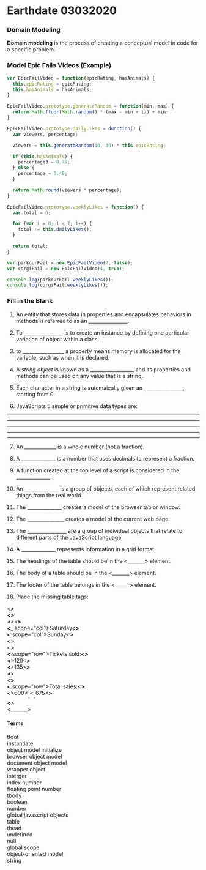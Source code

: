 # Earthdate 03032020

### Domain Modeling

**Domain modeling** is the process of creating a conceptual model in code for a specific problem.

### Model Epic Fails Videos (Example)

```javascript
var EpicFailVideo = function(epicRating, hasAnimals) {
  this.epicRating = epicRating;
  this.hasAnimals = hasAnimals;
}

EpicFailVideo.prototype.generateRandom = function(min, max) {
  return Math.floor(Math.random() * (max - min + 1)) + min;
}

EpicFailVideo.prototype.dailyLikes = dunction() {
  var viewers, percentage;

  viewers = this.generateRandom(10, 30) * this.epicRating;

  if (this.hasAnimals) {
    percentage3 = 0.75;
  } else {
    percentage = 0.40;
  }

  return Math.round(viewers * percentage);
}

EpicFailVideo.prototype.weeklyLikes = function() {
  var total = 0;

  for (var i = 0; i < 7; i++) {
    total += this.dailyLikes();
  }

  return total;
}

var parkourFail = new EpicFailVideo(7, false);
var corgiFail = new EpicFailVideo)4, true);

console.log(parkourFail.weeklyLikes());
console.log(corgiFail.weeklyLikes());
```

### Fill in the Blank

1. An entity that stores data in properties and encapsulates behaviors in methods is referred to as an ________________.

2. To ________________ is to create an instance by defining one particular variation of object within a class.

3. to _________________ a property means memory is allocated for the variable, such as when it is declared.

4. A *string object* is known as a  __________________ and its properties and methods can be used on any value that is a string.

5. Each character in a string is automaically given an ________________, starting from 0.

6. JavaScripts 5 simple or primitive data types are:  
_____________  
_____________  
_____________  
_____________  
_____________  

7. An _____________ is a whole number (not a fraction).

8. A ______________ is a number that uses decimals to represent a fraction.

9. A function created at the top level of a script is considered in the ______________.

10. An ______________ is a group of objects, each of which represent related things from the real world.

11. The ______________ creates a model of the browser tab or window.

12. The _______________ creates a model of the current web page.

13. The ________________ are a group of individual objects that relate to different parts of the JavaScript language.

14. A ______________ represents information in a grid format.

15. The headings of the table should be in the <_______> element.

16. The body of a table should be in the <_______> element.

17. The footer of the table belongs in the <______> element.

18. Place the missing table tags:
  
  <_______>  
      <___>  
          <___><___>  
          <___ scope="col">Saturday<___>  
          <___ scope="col">Sunday<___>  
      <___>  
      <___>  
          <___ scope="row">Tickets sold:<___>  
          <___>120<___>  
          <___>135<___>  
      <___>  
      <___>  
          <___ scope="row">Total sales:<___>  
          <___>$600<___>  
          <___>$675<___>  
      <___>  
  <_______>  


#### Terms

  
tfoot  
instantiate  
object model 
initialize  
browser object model  
document object model  
wrapper object  
interger  
index number  
floating point number  
tbody  
boolean  
number  
global javascript objects  
table  
thead  
undefined  
null  
global scope  
object-oriented model   
string  
